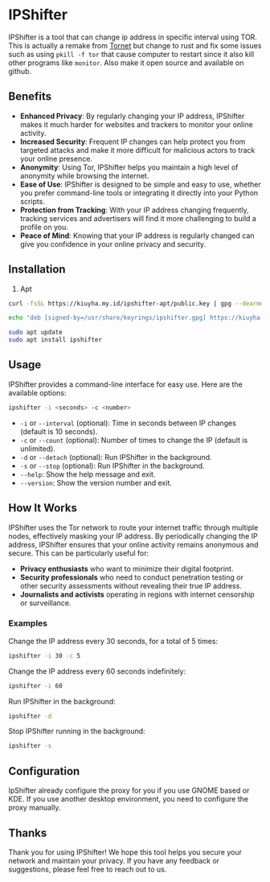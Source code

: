 # IPShifter

IPShifter is a tool that can change ip address in specific interval using TOR. This is actually a remake from [Tornet](https://github.com/ByteBreach/tornet) but change to rust and fix some issues such as using `pkill -f tor` that cause computer to restart since it also kill other programs like `monitor`. Also make it open source and available on github.

## Benefits

- **Enhanced Privacy**: By regularly changing your IP address, IPShifter makes it much harder for websites and trackers to monitor your online activity.
- **Increased Security**: Frequent IP changes can help protect you from targeted attacks and make it more difficult for malicious actors to track your online presence.
- **Anonymity**: Using Tor, IPShifter helps you maintain a high level of anonymity while browsing the internet.
- **Ease of Use**: IPShifter is designed to be simple and easy to use, whether you prefer command-line tools or integrating it directly into your Python scripts.
- **Protection from Tracking**: With your IP address changing frequently, tracking services and advertisers will find it more challenging to build a profile on you.
- **Peace of Mind**: Knowing that your IP address is regularly changed can give you confidence in your online privacy and security.

## Installation

1. Apt
```bash
curl -fsSL https://kiuyha.my.id/ipshifter-apt/public.key | gpg --dearmor | sudo tee /usr/share/keyrings/ipshifter.gpg > /dev/null

echo "deb [signed-by=/usr/share/keyrings/ipshifter.gpg] https://kiuyha.my.id/ipshifter-apt stable main" | sudo tee /etc/apt/sources.list.d/ipshifter.list

sudo apt update
sudo apt install ipshifter
```

## Usage

IPShifter provides a command-line interface for easy use. Here are the available options:

```bash
ipshifter -i <seconds> -c <number>
```

- `-i` or `--interval` (optional): Time in seconds between IP changes (default is 10 seconds).
- `-c` or `--count` (optional): Number of times to change the IP (default is unlimited).
- `-d` or `--detach` (optional): Run IPShifter in the background.
- `-s` or `--stop` (optional): Run IPShifter in the background.
- `--help`: Show the help message and exit.
- `--version`: Show the version number and exit.

## How It Works

IPShifter uses the Tor network to route your internet traffic through multiple nodes, effectively masking your IP address. By periodically changing the IP address, IPShifter ensures that your online activity remains anonymous and secure. This can be particularly useful for:

- **Privacy enthusiasts** who want to minimize their digital footprint.
- **Security professionals** who need to conduct penetration testing or other security assessments without revealing their true IP address.
- **Journalists and activists** operating in regions with internet censorship or surveillance.

### Examples

Change the IP address every 30 seconds, for a total of 5 times:

```bash
ipshifter -i 30 -c 5
```

Change the IP address every 60 seconds indefinitely:

```bash
ipshifter -i 60
```

Run IPShifter in the background:

``` bash
ipshifter -d
```

Stop IPShifter running in the background:

```bash
ipshifter -s
```

## Configuration

IpShifter already configure the proxy for you if you use GNOME based or KDE. If you use another desktop environment, you need to configure the proxy manually.

## Thanks

Thank you for using IPShifter! We hope this tool helps you secure your network and maintain your privacy. If you have any feedback or suggestions, please feel free to reach out to us.